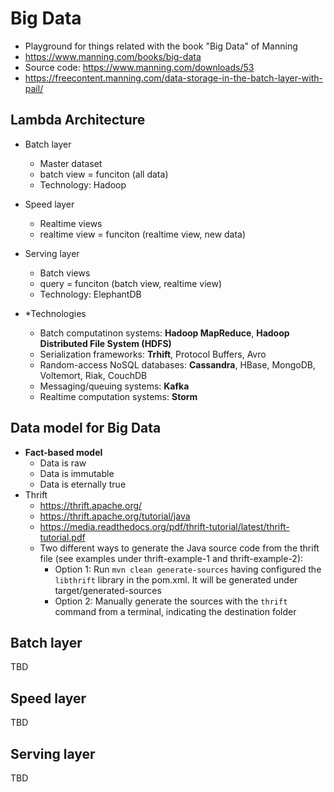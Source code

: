 # Big Data
* Playground for things related with the book "Big Data" of Manning
* https://www.manning.com/books/big-data
* Source code: https://www.manning.com/downloads/53
* https://freecontent.manning.com/data-storage-in-the-batch-layer-with-pail/

## Lambda Architecture

* Batch layer
    - Master dataset
    - batch view = funciton (all data)
    - Technology: Hadoop
* Speed layer
    - Realtime views
    - realtime view = funciton (realtime view, new data)
* Serving layer
    - Batch views
    - query = funciton (batch view, realtime view)
    - Technology: ElephantDB


* *Technologies
    * Batch computatinon systems: **Hadoop MapReduce**, **Hadoop Distributed File System (HDFS)**
    * Serialization frameworks: **Trhift**, Protocol Buffers, Avro
    * Random-access NoSQL databases: **Cassandra**, HBase, MongoDB, Voltemort, Riak, CouchDB
    * Messaging/queuing systems: **Kafka**
    * Realtime computation systems: **Storm** 


## Data model for Big Data
* **Fact-based model**
    - Data is raw
    - Data is immutable
    - Data is eternally true
* Thrift
    - https://thrift.apache.org/
    - https://thrift.apache.org/tutorial/java
    - https://media.readthedocs.org/pdf/thrift-tutorial/latest/thrift-tutorial.pdf
    - Two different ways to generate the Java source code from the thrift file (see examples under thrift-example-1 and thrift-example-2):
        - Option 1: Run `mvn clean generate-sources` having configured the `libthrift` library in the pom.xml. It will be generated under target/generated-sources
        - Option 2: Manually generate the sources with the `thrift` command from a terminal, indicating the destination folder 

## Batch layer
TBD


## Speed layer
TBD


## Serving layer
TBD
